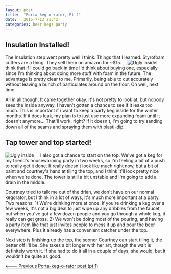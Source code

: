 ```yaml
---
layout: post
title:  "Porta-keg-o-rator, Pt 2"
date:   2015-7-13 21:42
categories: beer kegs party
---
```

## Insulation Installed!

The Insulation step went pretty well I think. Things that I learned. Styrofoam cutters are a thing. They sell them on amazon for ~$15.<span style="margin-left: 20px;">![Ugly inside]({{site.baseurl}}/images/kegorator/kegorator-foam.jpg)</span>I think that if I could go back in time I'd think about buying one, especially since I'm thinking about doing more stuff with foam in the future. The advantage is pretty clear to me. Primarily, being able to cut accurately without leaving a bunch of particulates around on the floor. Oh well, next time.

All in all though, It came together okay. It's not pretty to look at, but nobody sees the inside anyway. I haven't gotten a chance to see if it leaks too much. This is important if i want to keep a party keg inside for the winter months. If it does leak, my plan is to just use more expanding foam until it doesn't anymore... That'll work, right? If it doesn't, I'm going to try sanding down all of the seams and spraying them with plasti-dip.

## Tap tower and top started!

<span style="float:left; margin-right: 20px;">![Ugly inside]({{site.baseurl}}/images/kegorator/kegorator-top-unfinished.jpg)</span>I also got a chance to start on the top. We've got a keg for my friend's housewarming party in two weeks, so I'm feeling a bit of a push to really get it done. It really doesn't look like much right now, but a bit of paint and courtney's hand at tiling the top, and I think it'll look pretty nice when we're done. The tower is still a bit unstable and I'm going to add a drain in the middle. 

Courtney tried to talk me out of the drian, we don't have on our normal kegorator, but I think in a lot of ways, it's much more important at a party. Two reasons: 1) We're drinking more at once. If you're drinking a keg over a few weeks, it's not a big deal to just wipe up any dribbles from the faucet, but when you've got a few dozen people and you go through a whole keg, it really can get gross. 2) We won't be doing most of the pouring, and having a party item like that just invites people to mess it up and pour the beer everywhere. Plus it already has a convenient catcher under the top.

Next step is finishing up the top, the sooner Courtney can start tiling it, the better off I'll be. She takes a bit longer with her art, though the wait is definitely worth it. If she had to do it all in a couple of days, she would, but it wouldn't be quite as good.

[<--- Previous Porta-keg-o-rator post (pt 1)]({{site.baseurl}}/beer/kegs/party/build/2015/06/30/portable-kegorator-pt-1/)
